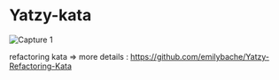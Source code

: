 # Yatzy-kata

![Capture 1](http://www.journaldujapon.com/wp-content/uploads/2016/04/YGO-002_Die_game.png)

refactoring kata =>  more details :  https://github.com/emilybache/Yatzy-Refactoring-Kata 
